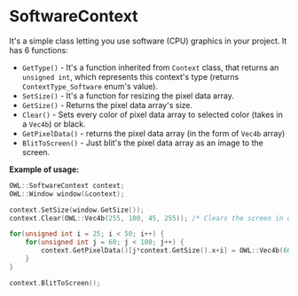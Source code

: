 # SoftwareContext
It's a simple class letting you use software (CPU) graphics in your project.
It has 6 functions:
- `GetType()` - It's a function inherited from `Context` class, that returns an `unsigned int`, which represents this context's type (returns `ContextType_Software` enum's value).
- `SetSize()` - It's a function for resizing the pixel data array.
- `GetSize()` - Returns the pixel data array's size.
- `Clear()` - Sets every color of pixel data array to selected color (takes in a `Vec4b`) or black.
- `GetPixelData()` - returns the pixel data array (in the form of `Vec4b` array)
- `BlitToScreen()` - Just blit's the pixel data array as an image to the screen. 

__Example of usage:__
```cpp
OWL::SoftwareContext context;
OWL::Window window(&context);

context.SetSize(window.GetSize());
context.Clear(OWL::Vec4b(255, 100, 45, 255)); /* Clears the screen in orange color */

for(unsigned int i = 25; i < 50; i++) {
	for(unsigned int j = 60; j < 100; j++) {
		context.GetPixelData()[j*context.GetSize().x+i] = OWL::Vec4b(60, 90, 200, 255); /* Draws a blue rectangle */
	}
}

context.BlitToScreen();
```